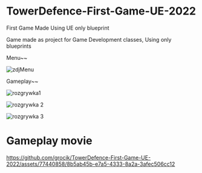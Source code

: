 # TowerDefence-First-Game-UE-2022
 First Game Made Using UE only blueprint

 Game made as project for Game Development classes, Using only blueprints

 Menu~~
 
![zdjMenu](https://github.com/grocik/TowerDefence-First-Game-UE-2022/assets/77440858/cfedba61-b7b1-4430-9f62-0d32ea52f576)

Gameplay~~

![rozgrywka1](https://github.com/grocik/TowerDefence-First-Game-UE-2022/assets/77440858/d397121c-6a24-45ec-9bf8-7b72c58e558d)

![rozgrywka 2](https://github.com/grocik/TowerDefence-First-Game-UE-2022/assets/77440858/d4739966-5e88-4761-9dca-85d7a3292fd7)

![rozgrywka 3](https://github.com/grocik/TowerDefence-First-Game-UE-2022/assets/77440858/e680522d-0ad2-4937-b8d1-f2bccb760f6c)

# Gameplay movie 


https://github.com/grocik/TowerDefence-First-Game-UE-2022/assets/77440858/8b5ab45b-e7a5-4333-8a2a-3afec506cc12

